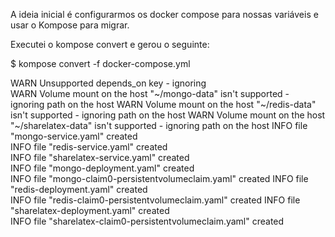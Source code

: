 A ideia inicial é configurarmos os docker compose para nossas variáveis e usar o Kompose para migrar.

Executei o kompose convert e gerou o seguinte:

$ kompose convert -f docker-compose.yml

WARN Unsupported depends_on key - ignoring        
WARN Volume mount on the host "~/mongo-data" isn't supported - ignoring path on the host 
WARN Volume mount on the host "~/redis-data" isn't supported - ignoring path on the host 
WARN Volume mount on the host "~/sharelatex-data" isn't supported - ignoring path on the host 
INFO file "mongo-service.yaml" created            
INFO file "redis-service.yaml" created            
INFO file "sharelatex-service.yaml" created       
INFO file "mongo-deployment.yaml" created         
INFO file "mongo-claim0-persistentvolumeclaim.yaml" created 
INFO file "redis-deployment.yaml" created         
INFO file "redis-claim0-persistentvolumeclaim.yaml" created 
INFO file "sharelatex-deployment.yaml" created    
INFO file "sharelatex-claim0-persistentvolumeclaim.yaml" created
